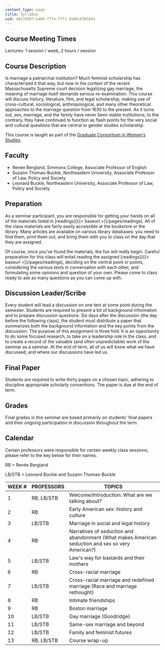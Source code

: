 ```yaml
---
content_type: page
title: Syllabus
uid: e8176997-b480-f7fe-f7f1-d106c6305843
---
```


Course Meeting Times
--------------------

Lectures: 1 session / week, 2 hours / session

Course Description
------------------

Is marriage a patriarchal institution? Much feminist scholarship has characterized it that way, but now in the context of the recent Massachusetts Supreme court decision legalizing gay marriage, the meaning of marriage itself demands serious re-examination. This course will discuss history, literature, film, and legal scholarship, making use of cross-cultural, sociological, anthropological, and many other theoretical approaches to the marriage question from 1630 to the present. As it turns out, sex, marriage, and the family have never been stable institutions; to the contrary, they have continued to function as flash points for the very social and cultural questions that are central to gender studies scholarship.

This course is taught as part of the [Graduate Consortium in Women's Studies](http://web.mit.edu/gcws/).

Faculty
-------

*   Renée Bergland, Simmons College, Associate Professor of English
*   Suzann Thomas-Buckle, Northeastern University, Associate Professor of Law, Policy and Society
*   Leonard Buckle, Northeastern University, Associate Professor of Law, Policy and Society

Preparation
-----------

As a seminar participant, you are responsible for getting your hands on all of the materials listed in [readings]({{< baseurl >}}/pages/readings). All of the class materials are fairly easily accessible at the bookstore or the library. Many articles are available on various library databases: you need to find them, print them out, and bring them with you to class on the day that they are assigned.

Of course, once you've found the materials, the fun will really begin. Careful preparation for this class will entail reading the assigned [readings]({{< baseurl >}}/pages/readings), deciding on the central point or points, considering the various texts in conversation with each other, and formulating some opinions and question of your own. Please come to class ready to ask as many questions as you can come up with.

Discussion Leader/Scribe
------------------------

Every student will lead a discussion on one text at some point during the semester. Students are required to present a bit of background information and to prepare discussion questions. Six days after the discussion (the day before the following class), the student must distribute a paper that summarizes both the background information and the key points from the discussion. The purpose of this assignment is three fold: It is an opportunity to do some focused research, to take on a leadership role in the class, and to create a record of the valuable (and often unpredictable) work of the seminar as a seminar. At the end of term, all of us will know what we have discussed, and where our discussions have led us.

Final Paper
-----------

Students are required to write thirty pages on a chosen topic, adhering to discipline appropriate scholarly conventions. The paper is due at the end of term.

Grades
------

Final grades in this seminar are based primarily on students' final papers and their ongoing participation in discussion throughout the term.

Calendar
--------

Certain professors were responsible for certain weekly class sessions; please refer to the key below for their names.

RB = Renée Bergland

LB/STB = Leonard Buckle and Suzann Thomas-Buckle

| WEEK # | PROFESSORS | TOPICS |
| --- | --- | --- |
| 1 | RB, LB/STB | Welcome/Introduction: What are we talking about? |
| 2 | RB | Early American sex: history and culture |
| 3 | LB/STB | Marriage in social and legal history |
| 4 | RB | Narratives of seduction and abandonment (What makes American seduction and sex so very American?) |
| 5 | LB/STB | Law's way for bastards and their mothers |
| 6 | RB | Cross-racial marriage |
| 7 | LB/STB | Cross-racial marriage and redefined marriage (Race and marriage rethought) |
| 8 | RB | Intimate friendships |
| 9 | RB | Boston marriage |
| 10 | LB/STB | Gay marriage (Goodridge) |
| 11 | LB/STB | Same-sex marriage and beyond |
| 12 | LB/STB | Family and feminist futures |
| 13 | RB, LB/STB | Course wrap-up